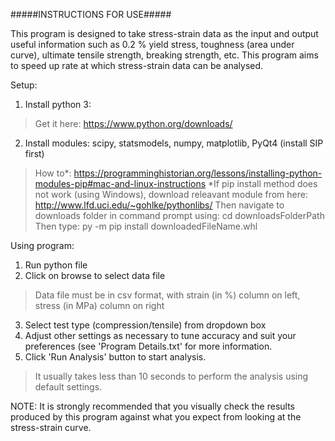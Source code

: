 #####INSTRUCTIONS FOR USE#####

This program is designed to take stress-strain data as the input and output useful information such as 0.2 %
yield stress, toughness (area under curve), ultimate tensile strength, breaking strength, etc.
This program aims to speed up rate at which stress-strain data can be analysed.

Setup:
1. Install python 3:
>Get it here: https://www.python.org/downloads/
2. Install modules: scipy, statsmodels, numpy, matplotlib, PyQt4 (install SIP first)
>How to*: https://programminghistorian.org/lessons/installing-python-modules-pip#mac-and-linux-instructions
*If pip install method does not work (using Windows), download releavant module from here: http://www.lfd.uci.edu/~gohlke/pythonlibs/
Then navigate to downloads folder in command prompt using: cd downloadsFolderPath
Then type: py -m pip install downloadedFileName.whl


Using program:
1. Run python file
2. Click on browse to select data file
>Data file must be in csv format, with strain (in %) column on left, stress (in MPa) column on right
3. Select test type (compression/tensile) from dropdown box
4. Adjust other settings as necessary to tune accuracy and suit your preferences (see 'Program Details.txt' for
more information.
5. Click 'Run Analysis' button to start analysis.
>It usually takes less than 10 seconds to perform the analysis using default settings.

NOTE: It is strongly recommended that you visually check the results produced by this program against what you 
expect from looking at the stress-strain curve.
